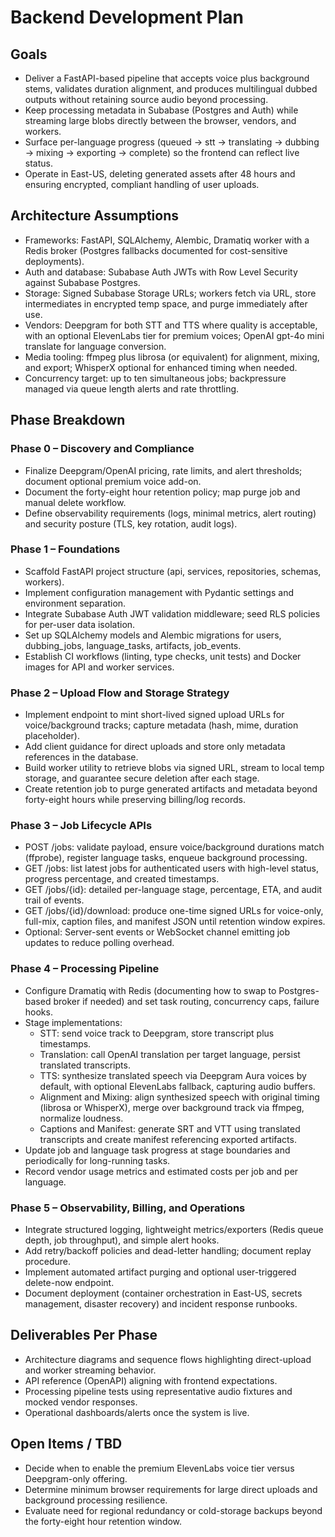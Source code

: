 # Backend Development Plan

## Goals
- Deliver a FastAPI-based pipeline that accepts voice plus background stems, validates duration alignment, and produces multilingual dubbed outputs without retaining source audio beyond processing.
- Keep processing metadata in Subabase (Postgres and Auth) while streaming large blobs directly between the browser, vendors, and workers.
- Surface per-language progress (queued -> stt -> translating -> dubbing -> mixing -> exporting -> complete) so the frontend can reflect live status.
- Operate in East-US, deleting generated assets after 48 hours and ensuring encrypted, compliant handling of user uploads.

## Architecture Assumptions
- Frameworks: FastAPI, SQLAlchemy, Alembic, Dramatiq worker with a Redis broker (Postgres fallbacks documented for cost-sensitive deployments).
- Auth and database: Subabase Auth JWTs with Row Level Security against Subabase Postgres.
- Storage: Signed Subabase Storage URLs; workers fetch via URL, store intermediates in encrypted temp space, and purge immediately after use.
- Vendors: Deepgram for both STT and TTS where quality is acceptable, with an optional ElevenLabs tier for premium voices; OpenAI gpt-4o mini translate for language conversion.
- Media tooling: ffmpeg plus librosa (or equivalent) for alignment, mixing, and export; WhisperX optional for enhanced timing when needed.
- Concurrency target: up to ten simultaneous jobs; backpressure managed via queue length alerts and rate throttling.

## Phase Breakdown

### Phase 0 – Discovery and Compliance
- Finalize Deepgram/OpenAI pricing, rate limits, and alert thresholds; document optional premium voice add-on.
- Document the forty-eight hour retention policy; map purge job and manual delete workflow.
- Define observability requirements (logs, minimal metrics, alert routing) and security posture (TLS, key rotation, audit logs).

### Phase 1 – Foundations
- Scaffold FastAPI project structure (api, services, repositories, schemas, workers).
- Implement configuration management with Pydantic settings and environment separation.
- Integrate Subabase Auth JWT validation middleware; seed RLS policies for per-user data isolation.
- Set up SQLAlchemy models and Alembic migrations for users, dubbing_jobs, language_tasks, artifacts, job_events.
- Establish CI workflows (linting, type checks, unit tests) and Docker images for API and worker services.

### Phase 2 – Upload Flow and Storage Strategy
- Implement endpoint to mint short-lived signed upload URLs for voice/background tracks; capture metadata (hash, mime, duration placeholder).
- Add client guidance for direct uploads and store only metadata references in the database.
- Build worker utility to retrieve blobs via signed URL, stream to local temp storage, and guarantee secure deletion after each stage.
- Create retention job to purge generated artifacts and metadata beyond forty-eight hours while preserving billing/log records.

### Phase 3 – Job Lifecycle APIs
- POST /jobs: validate payload, ensure voice/background durations match (ffprobe), register language tasks, enqueue background processing.
- GET /jobs: list latest jobs for authenticated users with high-level status, progress percentage, and created timestamps.
- GET /jobs/{id}: detailed per-language stage, percentage, ETA, and audit trail of events.
- GET /jobs/{id}/download: produce one-time signed URLs for voice-only, full-mix, caption files, and manifest JSON until retention window expires.
- Optional: Server-sent events or WebSocket channel emitting job updates to reduce polling overhead.

### Phase 4 – Processing Pipeline
- Configure Dramatiq with Redis (documenting how to swap to Postgres-based broker if needed) and set task routing, concurrency caps, failure hooks.
- Stage implementations:
  - STT: send voice track to Deepgram, store transcript plus timestamps.
  - Translation: call OpenAI translation per target language, persist translated transcripts.
  - TTS: synthesize translated speech via Deepgram Aura voices by default, with optional ElevenLabs fallback, capturing audio buffers.
  - Alignment and Mixing: align synthesized speech with original timing (librosa or WhisperX), merge over background track via ffmpeg, normalize loudness.
  - Captions and Manifest: generate SRT and VTT using translated transcripts and create manifest referencing exported artifacts.
- Update job and language task progress at stage boundaries and periodically for long-running tasks.
- Record vendor usage metrics and estimated costs per job and per language.

### Phase 5 – Observability, Billing, and Operations
- Integrate structured logging, lightweight metrics/exporters (Redis queue depth, job throughput), and simple alert hooks.
- Add retry/backoff policies and dead-letter handling; document replay procedure.
- Implement automated artifact purging and optional user-triggered delete-now endpoint.
- Document deployment (container orchestration in East-US, secrets management, disaster recovery) and incident response runbooks.

## Deliverables Per Phase
- Architecture diagrams and sequence flows highlighting direct-upload and worker streaming behavior.
- API reference (OpenAPI) aligning with frontend expectations.
- Processing pipeline tests using representative audio fixtures and mocked vendor responses.
- Operational dashboards/alerts once the system is live.

## Open Items / TBD
- Decide when to enable the premium ElevenLabs voice tier versus Deepgram-only offering.
- Determine minimum browser requirements for large direct uploads and background processing resilience.
- Evaluate need for regional redundancy or cold-storage backups beyond the forty-eight hour retention window.
